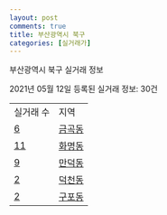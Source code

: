 ```yaml
---
layout: post
comments: true
title: 부산광역시 북구
categories: [실거래가]
---
```


부산광역시 북구 실거래 정보

2021년 05월 12일 등록된 실거래 정보: 30건


<table>
  <tr>
    <td>실거래 수</td>
    <td>지역</td>
  </tr>

  
  <tr>
    <td><a href="2632010100.html">6</a></td>
    <td><a href="2632010100.html">금곡동</a></td>
  </tr>
    

  <tr>
    <td><a href="2632010200.html">11</a></td>
    <td><a href="2632010200.html">화명동</a></td>
  </tr>
    

  <tr>
    <td><a href="2632010300.html">9</a></td>
    <td><a href="2632010300.html">만덕동</a></td>
  </tr>
    

  <tr>
    <td><a href="2632010400.html">2</a></td>
    <td><a href="2632010400.html">덕천동</a></td>
  </tr>
    

  <tr>
    <td><a href="2632010500.html">2</a></td>
    <td><a href="2632010500.html">구포동</a></td>
  </tr>
    


</table>
    